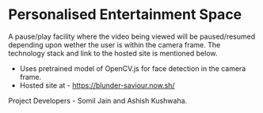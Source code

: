 
<h1>Personalised Entertainment Space</h1>
A pause/play facility where the video being viewed will be paused/resumed depending upon wether the user is within the camera frame. The technology stack and link to the hosted site is mentioned below.

* Uses pretrained model of OpenCV.js for face detection in the camera frame.
* Hosted site at - https://blunder-saviour.now.sh/

Project Developers - Somil Jain and Ashish Kushwaha.
